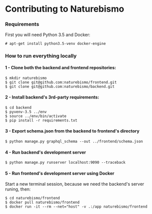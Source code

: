 # Contributing to Naturebismo

### Requirements

First you will need Python 3.5 and Docker:

```
# apt-get install python3.5-venv docker-engine
```

### How to run everything locally

#### 1 - Clone both the backend and frontend repositories:
```
$ mkdir naturebismo
$ git clone git@github.com:naturebismo/frontend.git
$ git clone git@github.com:naturebismo/backend.git
```

#### 2 - Install backend's 3rd-party requirements:

```
$ cd backend
$ pyvenv-3.5 ../env
$ source ../env/bin/activate
$ pip install -r requirements.txt
```

#### 3 - Export schema.json from the backend to frontend's directory

```
$ python manage.py graphql_schema --out ../frontend/schema.json
```

#### 4 - Run backend's development server

```
$ python manage.py runserver localhost:9090 --traceback
```

#### 5 - Run frontend's development server using Docker

Start a new terminal session, because we need the backend's server runing, then:
```
$ cd naturebismo/frontend
$ docker pull naturebismo/frontend
$ docker run -it --rm --net="host" -v .:/app naturebismo/frontend
```

